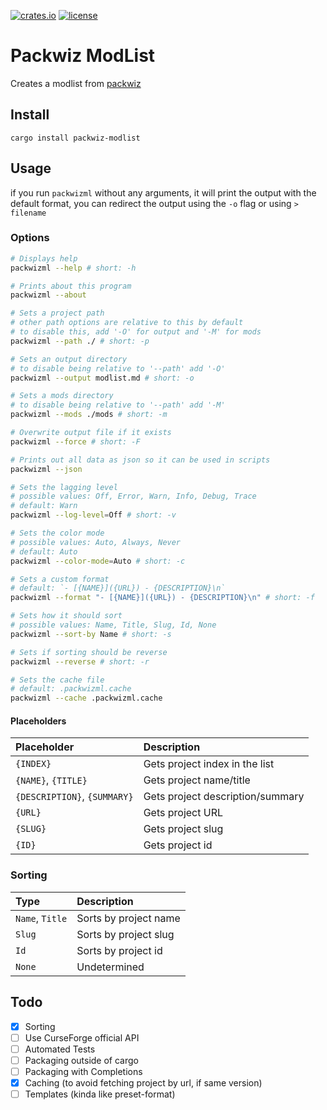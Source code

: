[![crates.io](https://img.shields.io/crates/v/packwiz-modlist.svg)](https://crates.io/crates/packwiz-modlist)
[![license](https://img.shields.io/github/license/Ricky12Awesome/packwiz-modlist)](https://github.com/Ricky12Awesome/packwiz-modlist/blob/main/LICENSE)

# Packwiz ModList

Creates a modlist from [packwiz](https://packwiz.infra.link/)

## Install

```shell
cargo install packwiz-modlist
```

## Usage

if you run `packwizml` without any arguments, it will print the output with the default format,
you can redirect the output using the `-o` flag or using `> filename`

### Options
```sh
# Displays help
packwizml --help # short: -h

# Prints about this program
packwizml --about

# Sets a project path
# other path options are relative to this by default
# to disable this, add '-O' for output and '-M' for mods
packwizml --path ./ # short: -p

# Sets an output directory
# to disable being relative to '--path' add '-O'
packwizml --output modlist.md # short: -o

# Sets a mods directory
# to disable being relative to '--path' add '-M'
packwizml --mods ./mods # short: -m

# Overwrite output file if it exists
packwizml --force # short: -F

# Prints out all data as json so it can be used in scripts
packwizml --json

# Sets the lagging level
# possible values: Off, Error, Warn, Info, Debug, Trace
# default: Warn
packwizml --log-level=Off # short: -v

# Sets the color mode
# possible values: Auto, Always, Never
# default: Auto
packwizml --color-mode=Auto # short: -c

# Sets a custom format
# default: `- [{NAME}]({URL}) - {DESCRIPTION}\n`
packwizml --format "- [{NAME}]({URL}) - {DESCRIPTION}\n" # short: -f

# Sets how it should sort
# possible values: Name, Title, Slug, Id, None
packwizml --sort-by Name # short: -s

# Sets if sorting should be reverse
packwizml --reverse # short: -r

# Sets the cache file
# default: .packwizml.cache
packwizml --cache .packwizml.cache
```

#### Placeholders

| Placeholder                  | Description                      |
|:-----------------------------|:---------------------------------|
| `{INDEX}`                    | Gets project index in the list   |
| `{NAME}`, `{TITLE}`          | Gets project name/title          |
| `{DESCRIPTION}`, `{SUMMARY}` | Gets project description/summary |
| `{URL}`                      | Gets project URL                 |
| `{SLUG}`                     | Gets project slug                |
| `{ID}`                       | Gets project id                  |

### Sorting

| Type                         | Description                      |
|:-----------------------------|:---------------------------------|
| `Name`, `Title`              | Sorts by project name            |
| `Slug`                       | Sorts by project slug            |
| `Id`                         | Sorts by project id              |
| `None`                       | Undetermined                     |

## Todo
* [x] Sorting
* [ ] Use CurseForge official API
* [ ] Automated Tests
* [ ] Packaging outside of cargo
* [ ] Packaging with Completions
* [x] Caching (to avoid fetching project by url, if same version)
* [ ] Templates (kinda like preset-format)